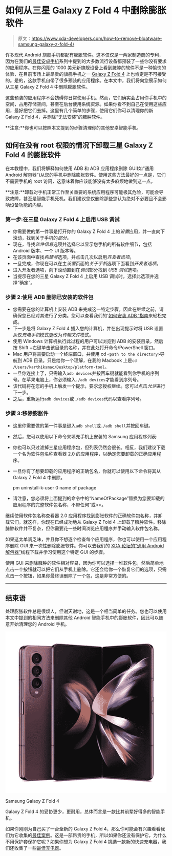 # 如何从三星 Galaxy Z Fold 4 中删除膨胀软件

> 原文：<https://www.xda-developers.com/how-to-remove-bloatware-samsung-galaxy-z-fold-4/>

许多现代 Android 旗舰手机都配有膨胀软件。这不仅仅是一两家制造商的专利，因为在我们的[最佳安卓手机](https://www.xda-developers.com/best-android-phones/)系列中提到的大多数流行设备都预装了一些你没有要求的应用程序。在你闪亮的 1000 美元新旗舰设备上看到臃肿的软件不是一种愉快的体验，在目前市场上最昂贵的旗舰手机之一 [Galaxy Z Fold 4](https://www.xda-developers.com/samsung-galaxy-z-fold-4-review/) 上也肯定是不可接受的。是的，这款手机自带了很多预装的应用程序。在本文中，我们将向您展示如何从三星 Galaxy Z Fold 4 中删除膨胀软件。

这些预装的应用程序不会妨碍你日常使用手机。然而，它们确实会占用你手机中的空间，占用存储空间，甚至在后台使用系统资源。如果你看不到自己在使用这些应用，最好把它们去掉。这里有几个简单的步骤，使用它们你可以清理你的新 Galaxy Z Fold 4，并删除“无法安装”的臃肿软件。

**注意:**你也可以按照本文提到的步骤清理你的其他安卓智能手机。

## 如何在没有 root 权限的情况下卸载三星 Galaxy Z Fold 4 的膨胀软件

在本教程中，我们将解释如何使用 ADB 和 ADB 应用程序删除 GUI(如“通用 Android 解包器”)从您的手机中删除膨胀软件。使用这些方法最好的一点是，它们不需要手机的 root 访问，这意味着你应该能够没有太多麻烦地做到这一点。

**注意:**卸载对手机正常工作至关重要的系统应用程序可能极其危险，可能会导致故障，甚至是智能手机死机。我们建议您仅删除那些您认为绝对不必要且不会影响设备功能的内容。

### 第一步:在三星 Galaxy Z Fold 4 上启用 USB 调试

*   你需要做的第一件事是打开你的 Galaxy Z Fold 4 上的*设置*应用，并一直向下滚动，找到关于手机的*部分。*
*   现在，寻找*软件信息*选项并选择它以显示您手机的所有软件细节，包括 Android 版本、一个 UI 版本等。
*   在该页面中查找*构建号*选项，并点击几次以启用*开发者选项*。
*   一旦完成，你现在可以在主*设置*页面的*关于手机*选项下面看到*开发者选项*。
*   进入开发者选项，向下滚动直到在*调试*部分找到 *USB 调试*选项。
*   当提示在您的三星 Galaxy Z Fold 4 上启用 USB 调试时，选择此选项并选择“确定”。

### 步骤 2:使用 ADB 删除已安装的软件包

*   您需要在您的计算机上安装 ADB 来完成这一特定步骤，因此在继续之前，请确保您已经对其进行了分类。您可以查看我们的'[如何安装 ADB '指南](https://www.xda-developers.com/install-adb-windows-macos-linux/)来轻松完成。
*   下一步是将 Galaxy Z Fold 4 插入您的计算机，并在出现提示时将 USB 设置从仅*充电手机*模式更改为*传输文件*模式。
*   使用 Windows 计算机执行此过程的用户可以浏览到 ADB 的安装目录，然后按 Shift +右键单击该目录的名称，并在此处打开命令/PowerShell 窗口。
*   Mac 用户将需要启动一个终端窗口，并使用 cd `<path to the directory>`导航到 ADB 目录。只是给你一个理解，在我的 Macbook 上是`cd /Users/karthiksmac/Desktop/platform-tool`。
*   一旦你连接上了，只需输入`adb devices`并按回车键就能看到你手机的序列号。在苹果电脑上，你必须输入`./adb devices`才能看到序列号。
*   该代码将在您的手机上触发一个提示，要求您授权继续。您可以点击*允许*进行下一步。
*   之后，重新运行`adb devices`或`./adb devices`代码以查看序列号。

### 步骤 3:移除膨胀件

*   这里你需要做的第一件事是键入`adb shell`或`./adb shell`并按回车键。
*   然后，您可以使用以下命令来填充手机上安装的 Samsung 应用程序列表:
*   你也可以只过滤掉三星应用程序包，但列表仍然会很长。相反，我们建议下载一个名为软件包名称查看器 2.0 的应用程序，以确定您要卸载的正确应用程序。
*   一旦你有了想要卸载的应用程序的正确包名，你就可以使用以下命令将其从 Galaxy Z Fold 4 中删除。

    pm uninstall-k-user 0 name of package

*   请注意，您必须将上面提到的命令中的“NameOfPackage”替换为您要卸载的应用程序的完整软件包名称，不带任何“或<>。

继续使用软件包名称查看器 2.0 应用程序找到膨胀软件的正确软件包名称，并卸载它们。就这样，你现在已经成功地从 Galaxy Z Fold 4 上卸载了臃肿软件。移除臃肿软件并不复杂，但你需要花一些时间浏览应用程序并手动输入软件包名称。

如果这太单调乏味，并且你不想逐个检查每个应用程序，你也可以使用一个应用程序删除 GUI 来一次性删除膨胀软件。你可以去我们的 [XDA 论坛的“通用 Android 解包器”](https://forum.xda-developers.com/t/2022-04-03-v0-5-universal-android-debloater.4069209/)线程下载并学习使用这个特定 GUI 的步骤。

使用 GUI 来删除臃肿的软件相对容易，因为你可以选择一堆软件包，然后简单地点击一个按钮就可以把它们从手机上删除。它还会给你一个恢复它们的选项，只需点击一个按钮，如果你最终误删除了一个包，这是非常方便的。

* * *

## 结束语

处理膨胀软件总是很烦人，但谢天谢地，这是一个相当简单的任务。您也可以使用本文中提到的相同方法来删除其他 Android 智能手机中的膨胀软件，因此可以随意开始清理您的 Android 手机。

 <picture>![The Galaxy Z Fold 4 has fewer compromises, is more durable and overall a much better smartphone than its predecessors.](img/376ad5acd59cec0c830475d60d556f9c.png)</picture> 

Samsung Galaxy Z Fold 4

Galaxy Z Fold 4 的妥协更少，更耐用，总体而言是一款比其前辈好得多的智能手机。

如果你刚刚为自己买了一台全新的 Galaxy Z Fold 4，那么你可能会有兴趣看看我们为它收集的[最佳案例](https://www.xda-developers.com/best-samsung-galaxy-z-fold-4-cases/)。这是一部昂贵的手机，所以如果你还没有保护它，为什么不用保护套保护它呢？如果你想为 Galaxy Z Fold 4 挑选一款新的快速充电器，我们还收集了一些[最佳充电器](https://www.xda-developers.com/best-samsung-galaxy-z-fold-4-chargers/)。